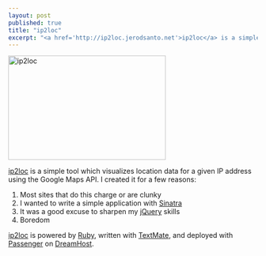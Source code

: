 ```yaml
---
layout: post
published: true
title: "ip2loc"
excerpt: "<a href='http://ip2loc.jerodsanto.net'>ip2loc</a> is a simple tool which visualizes location data for a given IP address using the Google Maps API."
---
```


[<img class="aligncenter size-full wp-image-120" title="ip2loc" src="http://blog.jerodsanto.net/wp-content/uploads/2008/07/ip2loc.png" height="211" alt="ip2loc" width="318" />][1]

[ip2loc][4] is a simple tool which visualizes location data for a given IP address using the Google Maps API. I created it for a few reasons:

1. Most sites that do this charge or are clunky
2. I wanted to write a simple application with [Sinatra][2]
3. It was a good excuse to sharpen my [jQuery][3] skills
4. Boredom

[ip2loc][4] is powered by [Ruby][5], written with [TextMate][6], and deployed with [Passenger][7] on [DreamHost][8].


[1]: http://blog.jerodsanto.net/wp-content/uploads/2008/07/ip2loc.png
[2]: http://sinatrarb.com/
[3]: http://jquery.com/
[4]: http://ip2loc.jerodsanto.net/
[5]: http://ruby-lang.org/
[6]: http://macromates.com/
[7]: http://www.modrails.com/
[8]: http://www.dreamhost.com/r.cgi?143763
